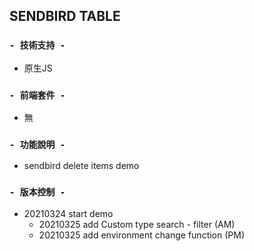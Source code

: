 ## SENDBIRD TABLE

### `- 技術支持 -`
- 原生JS
### `- 前端套件 -`
- 無
### `- 功能說明 -`
- sendbird delete items demo
### `- 版本控制 -`
- 20210324 start demo
    - 20210325 add Custom type search - filter (AM)
    - 20210325 add environment change function (PM)